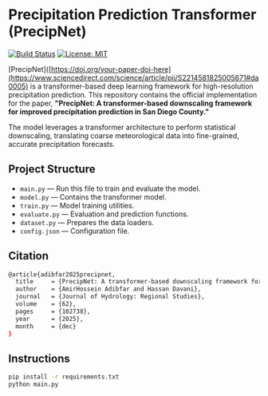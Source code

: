 
# Precipitation Prediction Transformer (PrecipNet)

[![Build Status](https://img.shields.io/travis/com/your-username/PrecipNet.svg?style=flat-square)](https://travis-ci.com/your-username/PrecipNet)
[![License: MIT](https://img.shields.io/badge/License-MIT-yellow.svg?style=flat-square)](https://opensource.org/licenses/MIT)

[PrecipNet]([https://doi.org/your-paper-doi-here](https://www.sciencedirect.com/science/article/pii/S2214581825005671#da0005) is a transformer-based deep learning framework for high-resolution precipitation prediction. This repository contains the official implementation for the paper, **"PrecipNet: A transformer-based downscaling framework for improved precipitation prediction in San Diego County."**

The model leverages a transformer architecture to perform statistical downscaling, translating coarse meteorological data into fine-grained, accurate precipitation forecasts.

## Project Structure
- `main.py` — Run this file to train and evaluate the model.
- `model.py` — Contains the transformer model.
- `train.py` — Model training utilities.
- `evaluate.py` — Evaluation and prediction functions.
- `dataset.py` — Prepares the data loaders.
- `config.json` — Configuration file.


## Citation
```bash
@article{adibfar2025precipnet,
  title     = {PrecipNet: A transformer-based downscaling framework for improved precipitation prediction in San Diego County},
  author    = {AmirHossein Adibfar and Hassan Davani},
  journal   = {Journal of Hydrology: Regional Studies},
  volume    = {62},
  pages     = {102738},
  year      = {2025},
  month     = {dec}
}
```
## Instructions
```bash
pip install -r requirements.txt
python main.py

